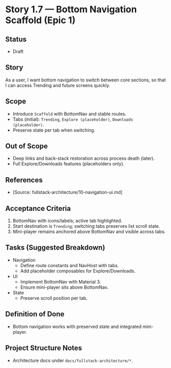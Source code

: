 # Story 1.7 — Bottom Navigation Scaffold (Epic 1)

## Status
- Draft

## Story
As a user,
I want bottom navigation to switch between core sections,
so that I can access Trending and future screens quickly.

## Scope
- Introduce `Scaffold` with BottomNav and stable routes.
- Tabs (initial): `Trending`, `Explore (placeholder)`, `Downloads (placeholder)`.
- Preserve state per tab when switching.

## Out of Scope
- Deep links and back-stack restoration across process death (later).
- Full Explore/Downloads features (placeholders only).

## References
- [Source: fullstack-architecture/10-navigation-ui.md]

## Acceptance Criteria
1) BottomNav with icons/labels; active tab highlighted.
2) Start destination is `Trending`; switching tabs preserves list scroll state.
3) Mini-player remains anchored above BottomNav and visible across tabs.

## Tasks (Suggested Breakdown)
- Navigation
  - Define route constants and NavHost with tabs.
  - Add placeholder composables for Explore/Downloads.
- UI
  - Implement BottomNav with Material 3.
  - Ensure mini-player sits above BottomNav.
- State
  - Preserve scroll position per tab.

## Definition of Done
- Bottom navigation works with preserved state and integrated mini-player.

## Project Structure Notes
- Architecture docs under `docs/fullstack-architecture/*`.
